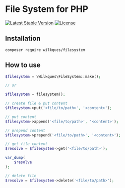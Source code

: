 # File System for PHP

[![Latest Stable Version](https://poser.pugx.org/wilkques/filesystem/v/stable)](https://packagist.org/packages/wilkques/filesystem)
[![License](https://poser.pugx.org/wilkques/filesystem/license)](https://packagist.org/packages/wilkques/filesystem)

## Installation
`composer require wilkques/filesystem`

## How to use
```php
$filesystem = \Wilkques\FileSystem::make();

// or

$filesystem = filesystem();

// create file & put content
$filesystem->put('<file/to/path>', '<content>');

// put content
$filesystem->append('<file/to/path>', '<content>');

// prepend content
$filesystem->prepend('<file/to/path>', '<content>');

// get file content
$resolve = $filesystem->get('<file/to/path>');

var_dump(
    $resolve
);

// delete file
$resolve = $filesystem->delete('<file/to/path>');
```